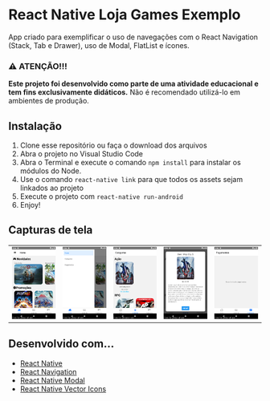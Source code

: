 # React Native Loja Games Exemplo
App criado para exemplificar o uso de navegações com o React Navigation (Stack, Tab e Drawer), uso de Modal, FlatList e ícones.

### ⚠️ ATENÇÃO!!!
**Este projeto foi desenvolvido como parte de uma atividade educacional e tem fins exclusivamente didáticos.** Não é recomendado utilizá-lo em ambientes de produção.


## Instalação
1. Clone esse repositório ou faça o download dos arquivos
2. Abra o projeto no Visual Studio Code
3. Abra o Terminal e execute o comando `npm install` para instalar os módulos do Node.
4. Use o comando `react-native link` para que todos os assets sejam linkados ao projeto
5. Execute o projeto com `react-native run-android`
6. Enjoy!

## Capturas de tela

<table>
 <tr>
    <td><img width="300" src="https://github.com/lucasfrag/React-Native-Loja-Games-Exemplo/blob/master/Screenshots/01.png" ></td>
    <td><img width="300" src="https://github.com/lucasfrag/React-Native-Loja-Games-Exemplo/blob/master/Screenshots/02.png" ></td>
    <td><img width="300" src="https://github.com/lucasfrag/React-Native-Loja-Games-Exemplo/blob/master/Screenshots/03.png" ></td>
    <td><img width="300" src="https://github.com/lucasfrag/React-Native-Loja-Games-Exemplo/blob/master/Screenshots/04.png" ></td>
    <td><img width="300" src="https://github.com/lucasfrag/React-Native-Loja-Games-Exemplo/blob/master/Screenshots/05.png" ></td>
  </tr>
</table>

## Desenvolvido com...

* [React Native](https://reactnative.dev)
* [React Navigation](https://reactnavigation.org)
* [React Native Modal](https://github.com/react-native-modal/react-native-modal)
* [React Native Vector Icons](https://github.com/oblador/react-native-vector-icons)
